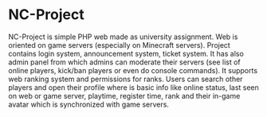 # NC-Project

NC-Project is simple PHP web made as university assignment. Web is oriented on game servers (especially on Minecraft servers).
Project contains login system, announcement system, ticket system.
It has also admin panel from which admins can moderate their servers (see list of online players, kick/ban players or even do console commands).
It supports web ranking system and permissions for ranks.
Users can search other players and open their profile where is basic info like online status, last seen on web or game server, playtime, register time, rank and their in-game avatar which is synchronized with game servers.
